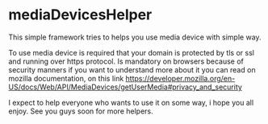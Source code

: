 # mediaDevicesHelper
This simple framework tries to helps you use media device with simple way.

To use media device is required that your domain is protected by tls or ssl and running over https protocol. 
Is mandatory on browsers because of security manners if you want to understand more about it you can read on mozilla documentation, 
on this link https://developer.mozilla.org/en-US/docs/Web/API/MediaDevices/getUserMedia#privacy_and_security

I expect to help everyone who wants to use it on some way, i hope you all enjoy.
See you guys soon for more helpers.
